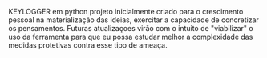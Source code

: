 KEYLOGGER em python
    projeto inicialmente criado para o crescimento pessoal na materialização das ideias, exercitar a capacidade de concretizar os pensamentos. 
    Futuras atualizaçoes virão com o intuito de "viabilizar" o uso da ferramenta para que eu possa estudar melhor a complexidade das medidas protetivas contra esse tipo de ameaça.